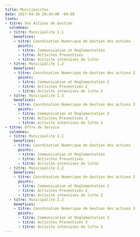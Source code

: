 ```yaml
---
title: Municipalites
date: 2017-04-26 20:34:00 -04:00
liens:
- titre: Vos Actions de Gestion
  colomnes:
  - titre: Municipalite 1.1
    benefices:
    - titre: Coordination Numerique de Gestion des actions
      points:
      - titre: Communication et Reglementation
      - titre: Activites Preventives
      - titre: Activite intensives de lutte
  - titre: Municipalite 1.2
    benefices:
    - titre: Coordination Numerique de Gestion des actions 2
      points:
      - titre: Communication et Reglementation 2
      - titre: Activites Preventives 2
      - titre: Activite intensives de lutte 2
  - titre: Municipalite 1.3
    benefices:
    - titre: Coordination Numerique de Gestion des actions 3
      points:
      - titre: Communication et Reglementation 3
      - titre: Activites Preventives 3
      - titre: Activite intensives de lutte 3
- titre: Offre de Service
  colomnes:
  - titre: Municipalite 2.1
    benefices:
    - titre: Coordination Numerique de Gestion des actions
      points:
      - titre: Communication et Reglementation
      - titre: Activites Preventives
      - titre: Activite intensives de lutte
  - titre: Municipalite 2.2
    benefices:
    - titre: Coordination Numerique de Gestion des actions 2
      points:
      - titre: Communication et Reglementation 2
      - titre: Activites Preventives 2
      - titre: Activite intensives de lutte 2
  - titre: Municipalite 2.3
    benefices:
    - titre: Coordination Numerique de Gestion des actions 3
      points:
      - titre: Communication et Reglementation 3
      - titre: Activites Preventives 3
      - titre: Activite intensives de lutte 3
---
```


